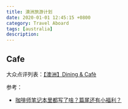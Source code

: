 ```yaml
---
title: 澳洲旅游计划
date: 2020-01-01 12:45:15 +0800
category: Travel Aboard
tags: [australia]
description: 
---
```


## Cafe

大众点评列表：[【澳洲】Dining & Cafè](https://h5.dianping.com/app/usercenter/myfavoritebumdetail.html?albumId=5376621)

参考：
* [咖啡师笔记本里都写了啥？篇尾还有小福利？](https://www.bilibili.com/video/av78155320)
